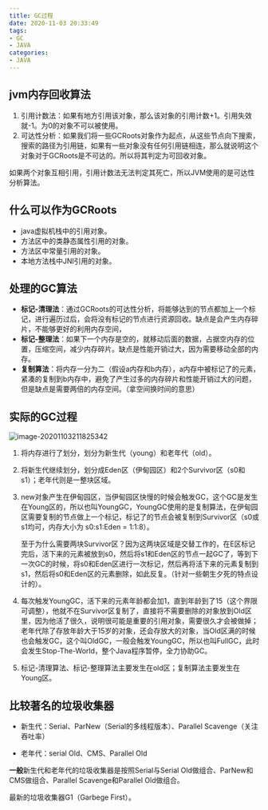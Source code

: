 ```yaml
---
title: GC过程
date: 2020-11-03 20:33:49
tags:
- GC
- JAVA
categories:
- JAVA
---
```


## jvm内存回收算法

1. 引用计数法：如果有地方引用该对象，那么该对象的引用计数+1。引用失效就-1。为0的对象不可以被使用。
2. 可达性分析：如果我们将一些GCRoots对象作为起点，从这些节点向下搜索，搜索的路径为引用链，如果有一些对象没有任何引用链相连，那么就说明这个对象对于GCRoots是不可达的。所以将其判定为可回收对象。

如果两个对象互相引用，引用计数法无法判定其死亡，所以JVM使用的是可达性分析算法。

## 什么可以作为GCRoots

- java虚拟机栈中的引用对象。
- 方法区中的类静态属性引用的对象。
- 方法区中常量引用的对象。
- 本地方法栈中JNI引用的对象。

## 处理的GC算法

- **标记-清理法**：通过GCRoots的可达性分析，将能够达到的节点都加上一个标记，进行遍历过后，会将没有标记的节点进行资源回收。缺点是会产生内存碎片，不能够更好的利用内存空间，
- **标记-整理法**：如果下一个内存是空的，就移动后面的数据，占据空内存的位置，压缩空间，减少内存碎片。缺点是性能开销过大，因为需要移动全部的内存。
- **复制算法**：将内存一分为二（假设a内存和b内存），a内存中被标记了的元素，紧凑的复制到b内存中，避免了产生过多的内存碎片和性能开销过大的问题，但是缺点是需要两倍的内存空间。（拿空间换时间的意思）

## 实际的GC过程

![image-20201103211825342](https://gitee.com/lehanbal/blog-image/raw/master/img/image-20201103211825342.png)

1. 将内存进行了划分，划分为新生代（young）和老年代（old）。

2. 将新生代继续划分，划分成Eden区（伊甸园区）和2个Survivor区（s0和s1）；老年代则是一整块区域。

3. new对象产生在伊甸园区，当伊甸园区快慢的时候会触发GC，这个GC是发生在Young区的，所以也叫YoungGC，YoungGC使用的是复制算法，在伊甸园区需要复制的节点做上一个标记，标记了的节点会被复制到Survivor区（s0或s1均可，内存大小为 s0:s1:Eden = 1:1:8）。

   至于为什么需要两块Survivor区？因为这两块区域是交替工作的，在E区标记完后，活下来的元素被放到s0，然后将s1和Eden区的节点一起GC了，等到下一次GC的时候，将s0和Eden区进行一次标记，然后再将活下来的元素复制到s1，然后将s0和Eden区的元素删除，如此反复。（针对一些朝生夕死的特点设计的）。

4. 每次触发YoungGC，活下来的元素年龄都会加1，直到年龄到了15（这个界限可调整），他就不在Survivor区复制了，直接将不需要删除的对象放到Old区里，因为他活了很久，说明很可能是重要的引用对象，需要很久才会被做掉；老年代除了存放年龄大于15岁的对象，还会存放大的对象，当Old区满的时候也会触发GC，这个叫OldGC，一般会触发YoungGC，所以也叫FullGC，此时会发生Stop-The-World，整个Java程序暂停，全力协助GC。

5. 标记-清理算法、标记-整理算法主要发生在old区；复制算法主要发生在Young区。

## 比较著名的垃圾收集器

- 新生代：Serial、ParNew（Serial的多线程版本）、Parallel Scavenge（关注吞吐率）

- 老年代：serial Old、CMS、Parallel Old

**一般**新生代和老年代的垃圾收集器是按照Serial与Serial Old做组合、ParNew和CMS做组合、Parallel Scavenge和Parallel Old做组合。

最新的垃圾收集器G1（Garbege First）。